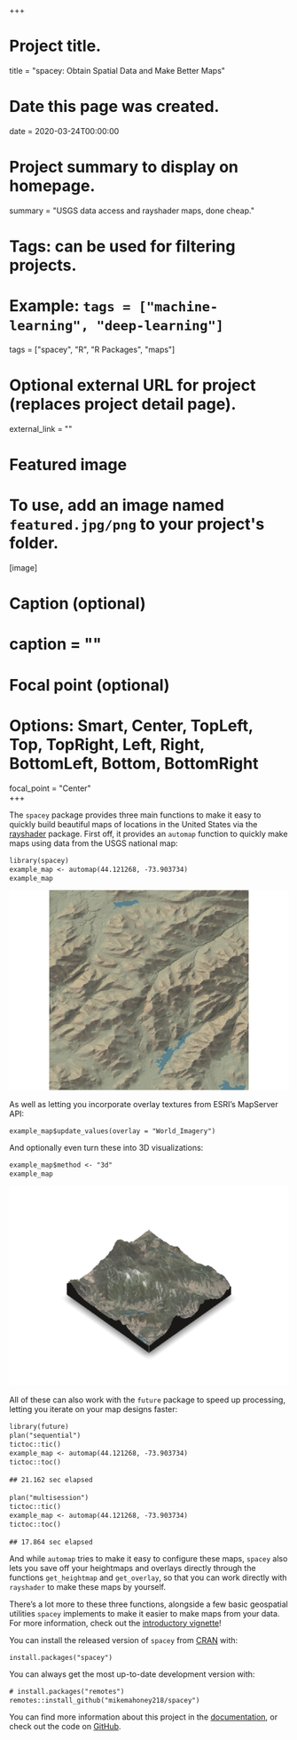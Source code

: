 +++
# Project title.
title = "spacey: Obtain Spatial Data and Make Better Maps"

# Date this page was created.
date = 2020-03-24T00:00:00

# Project summary to display on homepage.
summary = "USGS data access and rayshader maps, done cheap."

# Tags: can be used for filtering projects.
# Example: `tags = ["machine-learning", "deep-learning"]`
tags = ["spacey", "R", "R Packages", "maps"]

# Optional external URL for project (replaces project detail page).
external_link = ""

# Featured image
# To use, add an image named `featured.jpg/png` to your project's folder. 
[image]
  # Caption (optional)
  # caption = ""
  
  # Focal point (optional)
  # Options: Smart, Center, TopLeft, Top, TopRight, Left, Right, BottomLeft, Bottom, BottomRight
  focal_point = "Center"  
+++

The `spacey` package provides three main functions to make it easy to
quickly build beautiful maps of locations in the United States via the
[rayshader](https://github.com/tylermorganwall/rayshader) package. First
off, it provides an `automap` function to quickly make maps using data
from the USGS national map:

    library(spacey)
    example_map <- automap(44.121268, -73.903734)
    example_map

![](temp_files/figure-markdown_strict/johns_brook_basic-1.png)

As well as letting you incorporate overlay textures from ESRI’s
MapServer API:

    example_map$update_values(overlay = "World_Imagery")

And optionally even turn these into 3D visualizations:

    example_map$method <- "3d"
    example_map

![](temp_files/figure-markdown_strict/johns_brook_3d-1.png)

All of these can also work with the `future` package to speed up
processing, letting you iterate on your map designs faster:

    library(future)
    plan("sequential")
    tictoc::tic()
    example_map <- automap(44.121268, -73.903734)
    tictoc::toc()

    ## 21.162 sec elapsed

    plan("multisession")
    tictoc::tic()
    example_map <- automap(44.121268, -73.903734)
    tictoc::toc()

    ## 17.864 sec elapsed

And while `automap` tries to make it easy to configure these maps,
`spacey` also lets you save off your heightmaps and overlays directly
through the functions `get_heightmap` and `get_overlay`, so that you can
work directly with `rayshader` to make these maps by yourself.

There’s a lot more to these three functions, alongside a few basic
geospatial utilities `spacey` implements to make it easier to make maps
from your data. For more information, check out the [introductory
vignette](https://mikemahoney218.github.io/spacey/articles/introduction-to-spacey.html)!

You can install the released version of `spacey` from [CRAN](https://CRAN.R-project.org) with:

    install.packages("spacey")

You can always get the most up-to-date development version with:

    # install.packages("remotes")
    remotes::install_github("mikemahoney218/spacey")

You can find more information about this project in the 
[documentation](https://mikemahoney218.github.io/spacey/), or check out the 
code on [GitHub](https://github.com/mikemahoney218/spacey).